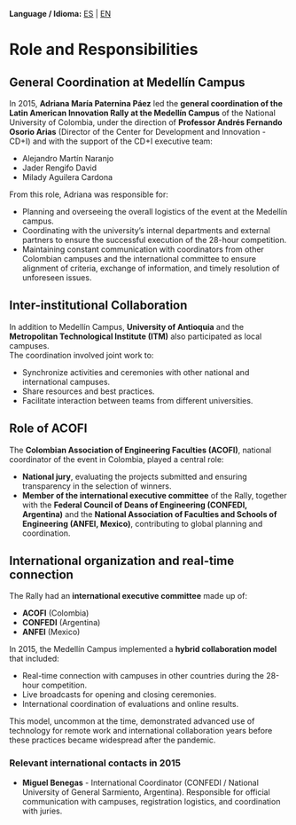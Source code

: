 **Language / Idioma:** [ES](03_Empresas_Participantes.md) | [EN](03_Participating_Companies.md)

# Role and Responsibilities

## General Coordination at Medellín Campus
In 2015, **Adriana María Paternina Páez** led the **general coordination of the Latin American Innovation Rally at the Medellín Campus** of the National University of Colombia, under the direction of **Professor Andrés Fernando Osorio Arias** (Director of the Center for Development and Innovation - CD+I) and with the support of the CD+I executive team:
- Alejandro Martín Naranjo  
- Jader Rengifo David  
- Milady Aguilera Cardona  

From this role, Adriana was responsible for:
- Planning and overseeing the overall logistics of the event at the Medellín campus.  
- Coordinating with the university’s internal departments and external partners to ensure the successful execution of the 28-hour competition.  
- Maintaining constant communication with coordinators from other Colombian campuses and the international committee to ensure alignment of criteria, exchange of information, and timely resolution of unforeseen issues.  

## Inter-institutional Collaboration
In addition to Medellín Campus, **University of Antioquia** and the **Metropolitan Technological Institute (ITM)** also participated as local campuses.  
The coordination involved joint work to:
- Synchronize activities and ceremonies with other national and international campuses.  
- Share resources and best practices.  
- Facilitate interaction between teams from different universities.  

## Role of ACOFI
The **Colombian Association of Engineering Faculties (ACOFI)**, national coordinator of the event in Colombia, played a central role:
- **National jury**, evaluating the projects submitted and ensuring transparency in the selection of winners.  
- **Member of the international executive committee** of the Rally, together with the **Federal Council of Deans of Engineering (CONFEDI, Argentina)** and the **National Association of Faculties and Schools of Engineering (ANFEI, Mexico)**, contributing to global planning and coordination.  

## International organization and real-time connection
The Rally had an **international executive committee** made up of:
- **ACOFI** (Colombia)  
- **CONFEDI** (Argentina)  
- **ANFEI** (Mexico)  

In 2015, the Medellín Campus implemented a **hybrid collaboration model** that included:
- Real-time connection with campuses in other countries during the 28-hour competition.  
- Live broadcasts for opening and closing ceremonies.  
- International coordination of evaluations and online results.  

This model, uncommon at the time, demonstrated advanced use of technology for remote work and international collaboration years before these practices became widespread after the pandemic.

### Relevant international contacts in 2015
- **Miguel Benegas** - International Coordinator (CONFEDI / National University of General Sarmiento, Argentina). Responsible for official communication with campuses, registration logistics, and coordination with juries.  

